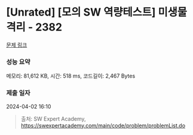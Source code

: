 # [Unrated] [모의 SW 역량테스트] 미생물 격리 - 2382 

[문제 링크](https://swexpertacademy.com/main/code/problem/problemDetail.do?contestProbId=AV597vbqAH0DFAVl) 

### 성능 요약

메모리: 81,612 KB, 시간: 518 ms, 코드길이: 2,467 Bytes

### 제출 일자

2024-04-02 16:10



> 출처: SW Expert Academy, https://swexpertacademy.com/main/code/problem/problemList.do